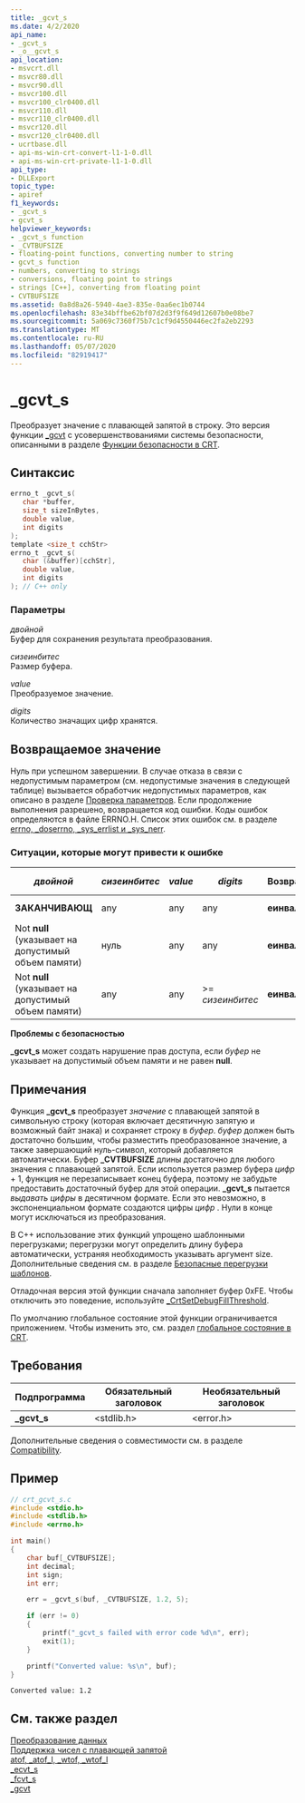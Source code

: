 ```yaml
---
title: _gcvt_s
ms.date: 4/2/2020
api_name:
- _gcvt_s
- _o__gcvt_s
api_location:
- msvcrt.dll
- msvcr80.dll
- msvcr90.dll
- msvcr100.dll
- msvcr100_clr0400.dll
- msvcr110.dll
- msvcr110_clr0400.dll
- msvcr120.dll
- msvcr120_clr0400.dll
- ucrtbase.dll
- api-ms-win-crt-convert-l1-1-0.dll
- api-ms-win-crt-private-l1-1-0.dll
api_type:
- DLLExport
topic_type:
- apiref
f1_keywords:
- _gcvt_s
- gcvt_s
helpviewer_keywords:
- _gcvt_s function
- _CVTBUFSIZE
- floating-point functions, converting number to string
- gcvt_s function
- numbers, converting to strings
- conversions, floating point to strings
- strings [C++], converting from floating point
- CVTBUFSIZE
ms.assetid: 0a8d8a26-5940-4ae3-835e-0aa6ec1b0744
ms.openlocfilehash: 83e34bffbe62bf07d2d3f9f649d12607b0e08be7
ms.sourcegitcommit: 5a069c7360f75b7c1cf9d4550446ec2fa2eb2293
ms.translationtype: MT
ms.contentlocale: ru-RU
ms.lasthandoff: 05/07/2020
ms.locfileid: "82919417"
---
```

# <a name="_gcvt_s"></a>_gcvt_s

Преобразует значение с плавающей запятой в строку. Это версия функции [_gcvt](gcvt.md) с усовершенствованиями системы безопасности, описанными в разделе [Функции безопасности в CRT](../../c-runtime-library/security-features-in-the-crt.md).

## <a name="syntax"></a>Синтаксис

```C
errno_t _gcvt_s(
   char *buffer,
   size_t sizeInBytes,
   double value,
   int digits
);
template <size_t cchStr>
errno_t _gcvt_s(
   char (&buffer)[cchStr],
   double value,
   int digits
); // C++ only
```

### <a name="parameters"></a>Параметры

*двойной*<br/>
Буфер для сохранения результата преобразования.

*сизеинбитес*<br/>
Размер буфера.

*value*<br/>
Преобразуемое значение.

*digits*<br/>
Количество значащих цифр хранятся.

## <a name="return-value"></a>Возвращаемое значение

Нуль при успешном завершении. В случае отказа в связи с недопустимым параметром (см. недопустимые значения в следующей таблице) вызывается обработчик недопустимых параметров, как описано в разделе [Проверка параметров](../../c-runtime-library/parameter-validation.md). Если продолжение выполнения разрешено, возвращается код ошибки. Коды ошибок определяются в файле ERRNO.H. Список этих ошибок см. в разделе [errno, _doserrno, _sys_errlist и _sys_nerr](../../c-runtime-library/errno-doserrno-sys-errlist-and-sys-nerr.md).

### <a name="error-conditions"></a>Ситуации, которые могут привести к ошибке

|*двойной*|*сизеинбитес*|*value*|*digits*|Возвращает|Значение в *буфере*|
|--------------|-------------------|-------------|--------------|------------|-----------------------|
|**ЗАКАНЧИВАЮЩ**|any|any|any|**еинвал**|Не изменено.|
|Not **null** (указывает на допустимый объем памяти)|нуль|any|any|**еинвал**|Не изменено.|
|Not **null** (указывает на допустимый объем памяти)|any|any|>= *сизеинбитес*|**еинвал**|Не изменено.|

**Проблемы с безопасностью**

**_gcvt_s** может создать нарушение прав доступа, если *буфер* не указывает на допустимый объем памяти и не равен **null**.

## <a name="remarks"></a>Примечания

Функция **_gcvt_s** преобразует *значение* с плавающей запятой в символьную строку (которая включает десятичную запятую и возможный байт знака) и сохраняет строку в *буфер*. *буфер* должен быть достаточно большим, чтобы разместить преобразованное значение, а также завершающий нуль-символ, который добавляется автоматически. Буфер **_CVTBUFSIZE** длины достаточно для любого значения с плавающей запятой. Если используется размер буфера *цифр* + 1, функция не перезаписывает конец буфера, поэтому не забудьте предоставить достаточный буфер для этой операции. **_gcvt_s** пытается *выдавать цифры* в десятичном формате. Если это невозможно, в экспоненциальном формате создаются цифры *цифр* . Нули в конце могут исключаться из преобразования.

В C++ использование этих функций упрощено шаблонными перегрузками; перегрузки могут определить длину буфера автоматически, устраняя необходимость указывать аргумент size. Дополнительные сведения см. в разделе [Безопасные перегрузки шаблонов](../../c-runtime-library/secure-template-overloads.md).

Отладочная версия этой функции сначала заполняет буфер 0xFE. Чтобы отключить это поведение, используйте [_CrtSetDebugFillThreshold](crtsetdebugfillthreshold.md).

По умолчанию глобальное состояние этой функции ограничивается приложением. Чтобы изменить это, см. раздел [глобальное состояние в CRT](../global-state.md).

## <a name="requirements"></a>Требования

|Подпрограмма|Обязательный заголовок|Необязательный заголовок|
|-------------|---------------------|---------------------|
|**_gcvt_s**|\<stdlib.h>|\<error.h>|

Дополнительные сведения о совместимости см. в разделе [Compatibility](../../c-runtime-library/compatibility.md).

## <a name="example"></a>Пример

```C
// crt_gcvt_s.c
#include <stdio.h>
#include <stdlib.h>
#include <errno.h>

int main()
{
    char buf[_CVTBUFSIZE];
    int decimal;
    int sign;
    int err;

    err = _gcvt_s(buf, _CVTBUFSIZE, 1.2, 5);

    if (err != 0)
    {
        printf("_gcvt_s failed with error code %d\n", err);
        exit(1);
    }

    printf("Converted value: %s\n", buf);
}
```

```Output
Converted value: 1.2
```

## <a name="see-also"></a>См. также раздел

[Преобразование данных](../../c-runtime-library/data-conversion.md)<br/>
[Поддержка чисел с плавающей запятой](../../c-runtime-library/floating-point-support.md)<br/>
[atof, _atof_l, _wtof, _wtof_l](atof-atof-l-wtof-wtof-l.md)<br/>
[_ecvt_s](ecvt-s.md)<br/>
[_fcvt_s](fcvt-s.md)<br/>
[_gcvt](gcvt.md)<br/>
